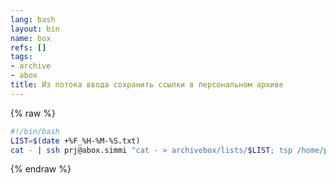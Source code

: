 ```yaml
---
lang: bash
layout: bin
name: box
refs: []
tags:
- archive
- abox
title: Из потока ввода сохранить ссылки в персональном архиве
---
```

{% raw %}
```bash
#!/bin/bash
LIST=$(date +%F_%H-%M-%S.txt)
cat - | ssh prj@abox.simmi "cat - > archivebox/lists/$LIST; tsp /home/prj/dl $LIST"
```
{% endraw %}